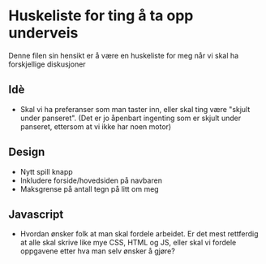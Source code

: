 # Huskeliste for ting å ta opp underveis  
Denne filen sin hensikt er å være en huskeliste for meg når vi skal ha forskjellige diskusjoner

## Idè
* Skal vi ha preferanser som man taster inn, eller skal ting være "skjult under panseret". (Det er jo åpenbart ingenting som er skjult under panseret, ettersom at vi ikke har noen motor)

## Design  
* Nytt spill knapp
* Inkludere forside/hovedsiden på navbaren
* Maksgrense på antall tegn på litt om meg

## Javascript
* Hvordan ønsker folk at man skal fordele arbeidet. Er det mest rettferdig at alle skal skrive like mye CSS, HTML og JS, eller skal vi fordele oppgavene etter hva man selv ønsker å gjøre?
